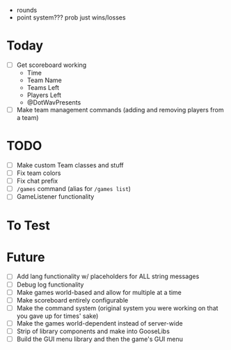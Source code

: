 - rounds
- point system??? prob just wins/losses

# Today
- [ ] Get scoreboard working
  - Time
  - Team Name
  - Teams Left
  - Players Left
  - @DotWavPresents
- [ ] Make team management commands (adding and removing players from a team)

# TODO
- [ ] Make custom Team classes and stuff
- [ ] Fix team colors
- [ ] Fix chat prefix
- [ ] `/games` command (alias for `/games list`)
- [ ] GameListener functionality

# To Test

# Future
- [ ] Add lang functionality w/ placeholders for ALL string messages
- [ ] Debug log functionality
- [ ] Make games world-based and allow for multiple at a time
- [ ] Make scoreboard entirely configurable
- [ ] Make the command system (original system you were working on that you gave up for times' sake)
- [ ] Make the games world-dependent instead of server-wide
- [ ] Strip of library components and make into GooseLibs
- [ ] Build the GUI menu library and then the game's GUI menu
